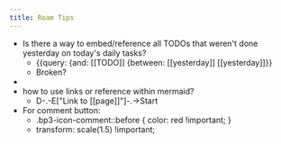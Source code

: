 ```yaml
---
title: Roam Tips
---
```


- Is there a way to embed/reference all TODOs that weren't done yesterday on today's daily tasks?
	- {{query: {and: [[TODO]] {between: [[yesterday]] [[yesterday]]}}
	- Broken?
-
- how to use links or reference within mermaid?
	- D-.-E["Link to [[page]]"]-.->Start
- For comment button:
	- .bp3-icon-comment::before { color: red !important; }
	- transform: scale(1.5) !important;
